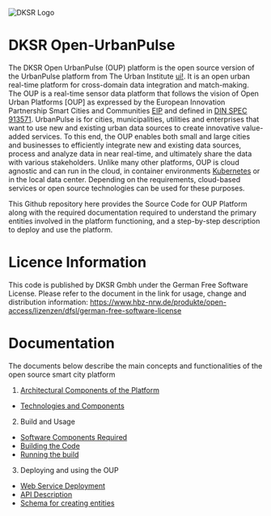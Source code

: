 ![DKSR Logo](https://github.com/DKSR-Data-Competence-for-Cities-Regions/Pictures-Repo/blob/b40514afd5b5128d1a5cbd8db4b0389ac67ccfb4/DKSR%20logo.png)

# DKSR Open-UrbanPulse
The DKSR Open UrbanPulse (OUP) platform is the open source version of the UrbanPulse platform from The Urban Institute [ui!](https://www.ui.city/en/). It is an open urban real-time platform for cross-domain data integration and match-making. The OUP is a real-time sensor data platform that follows the vision of Open Urban Platforms [OUP] as expressed by the European Innovation Partnership Smart Cities and Communities [EIP](https://e3p.jrc.ec.europa.eu/articles/european-innovation-partnership-smart-cities-and-communities) and defined in [DIN SPEC 913571](https://www.beuth.de/en/technical-rule/din-spec-91357/281077528). UrbanPulse is for cities, municipalities, utilities and enterprises that want to use new and existing urban data sources to create innovative value-added services. To this end, the OUP enables both small and large cities and businesses to efficiently integrate new and existing data sources, process and analyze data in near real-time, and ultimately share the data with various stakeholders. Unlike many other platforms, OUP is cloud agnostic and can run in the cloud, in container environments [Kubernetes](https://kubernetes.io/) or in the local data center. Depending on the requirements, cloud-based services or open source technologies can be used for these purposes.

This Github repository here provides the Source Code for OUP Platform along with the required documentation required to understand the primary entities involved in the platform functioning, and a step-by-step description to deploy and use the platform.


# Licence Information
This code is published by DKSR Gmbh under the German Free Software License. Please refer to the document in the link for usage, change and distribution information:
https://www.hbz-nrw.de/produkte/open-access/lizenzen/dfsl/german-free-software-license

# Documentation 
The documents below describe the main concepts and functionalities of the open source smart city platform 



1. [Architectural Components of the Platform](https://github.com/DKSR-Data-Competence-for-Cities-Regions/DKSR-Open-UrbanPulse/wiki/Architectural-Components-of-the-Platform)
 * [Technologies and Components](https://github.com/DKSR-Data-Competence-for-Cities-Regions/DKSR-Open-UrbanPulse/wiki/Technologies-and-Components)

2. Build and Usage
 * [Software Components Required](https://www.ui.city/en/)
 * [Building the Code](https://www.ui.city/en/)
 * [Running the build](https://www.ui.city/en/)
3. Deploying and using the OUP
 * [Web Service Deployment](https://www.ui.city/en/)
 * [API Description](https://www.ui.city/en/)
 * [Schema for creating entities](https://www.ui.city/en/)

